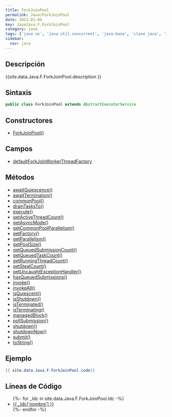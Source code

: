 ```yaml
---
title: ForkJoinPool
permalink: Java/ForkJoinPool
date: 2021-01-04
key: JavaJava.F.ForkJoinPool
category: java
tags: ['java se', 'java.util.concurrent', 'java.base', 'clase java', 'Java 1.7']
sidebar: 
  nav: java
---
```


## Descripción
{{site.data.Java.F.ForkJoinPool.description }}

## Sintaxis
~~~java
public class ForkJoinPool extends AbstractExecutorService
~~~

## Constructores
* [ForkJoinPool()](/Java/ForkJoinPool/ForkJoinPool/)

## Campos
* [defaultForkJoinWorkerThreadFactory](/Java/ForkJoinPool/defaultForkJoinWorkerThreadFactory)

## Métodos
* [awaitQuiescence()](/Java/ForkJoinPool/awaitQuiescence)
* [awaitTermination()](/Java/ForkJoinPool/awaitTermination)
* [commonPool()](/Java/ForkJoinPool/commonPool)
* [drainTasksTo()](/Java/ForkJoinPool/drainTasksTo)
* [execute()](/Java/ForkJoinPool/execute)
* [getActiveThreadCount()](/Java/ForkJoinPool/getActiveThreadCount)
* [getAsyncMode()](/Java/ForkJoinPool/getAsyncMode)
* [getCommonPoolParallelism()](/Java/ForkJoinPool/getCommonPoolParallelism)
* [getFactory()](/Java/ForkJoinPool/getFactory)
* [getParallelism()](/Java/ForkJoinPool/getParallelism)
* [getPoolSize()](/Java/ForkJoinPool/getPoolSize)
* [getQueuedSubmissionCount()](/Java/ForkJoinPool/getQueuedSubmissionCount)
* [getQueuedTaskCount()](/Java/ForkJoinPool/getQueuedTaskCount)
* [getRunningThreadCount()](/Java/ForkJoinPool/getRunningThreadCount)
* [getStealCount()](/Java/ForkJoinPool/getStealCount)
* [getUncaughtExceptionHandler()](/Java/ForkJoinPool/getUncaughtExceptionHandler)
* [hasQueuedSubmissions()](/Java/ForkJoinPool/hasQueuedSubmissions)
* [invoke()](/Java/ForkJoinPool/invoke)
* [invokeAll()](/Java/ForkJoinPool/invokeAll)
* [isQuiescent()](/Java/ForkJoinPool/isQuiescent)
* [isShutdown()](/Java/ForkJoinPool/isShutdown)
* [isTerminated()](/Java/ForkJoinPool/isTerminated)
* [isTerminating()](/Java/ForkJoinPool/isTerminating)
* [managedBlock()](/Java/ForkJoinPool/managedBlock)
* [pollSubmission()](/Java/ForkJoinPool/pollSubmission)
* [shutdown()](/Java/ForkJoinPool/shutdown)
* [shutdownNow()](/Java/ForkJoinPool/shutdownNow)
* [submit()](/Java/ForkJoinPool/submit)
* [toString()](/Java/ForkJoinPool/toString)

## Ejemplo
~~~java
{{ site.data.Java.F.ForkJoinPool.code}}
~~~

## Líneas de Código
<ul>
{%- for _ldc in site.data.Java.F.ForkJoinPool.ldc -%}
   <li>
       <a href="{{_ldc['url'] }}">{{ _ldc['nombre'] }}</a>
   </li>
{%- endfor -%}
</ul>
